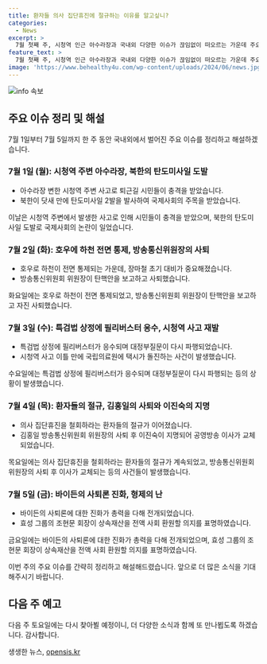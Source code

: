 ```yaml
---
title: 환자들 의사 집단휴진에 절규하는 이유를 알고싶니?
categories:
  - News
excerpt: >
  7월 첫째 주, 시청역 인근 아수라장과 국내외 다양한 이슈가 끊임없이 떠오르는 가운데 주요 사건과 뉴스를 총망라한 주간 뉴스한판. 시청역 인근에서 벌어진 충격적인 사고와 국내 정치, 경제, 사회 이슈 등을 짧고 간결하게 정리하여 제공합니다. 더 깔끔한 뉴스, 더 신속한 정보, <주간 뉴스한판>에서 확인하세요!
feature_text: >
  7월 첫째 주, 시청역 인근 아수라장과 국내외 다양한 이슈가 끊임없이 떠오르는 가운데 주요 사건과 뉴스를 총망라한 주간 뉴스한판. 시청역 인근에서 벌어진 충격적인 사고와 국내 정치, 경제, 사회 이슈 등을 짧고 간결하게 정리하여 제공합니다. 더 깔끔한 뉴스, 더 신속한 정보, <주간 뉴스한판>에서 확인하세요!
image: 'https://www.behealthy4u.com/wp-content/uploads/2024/06/news.jpg'
---
```


<p><img src="https://www.behealthy4u.com/wp-content/uploads/2024/06/news.jpg" alt="info 속보" /></p>

<h2 data-ke-size="size26">주요 이슈 정리 및 해설</h2>

<p>7월 1일부터 7월 5일까지 한 주 동안 국내외에서 벌어진 주요 이슈를 정리하고 해설하겠습니다.</p>

<h3>7월 1일 (월): 시청역 주변 아수라장, 북한의 탄도미사일 도발</h3>

<ul>
  <li>아수라장 변한 시청역 주변 사고로 퇴근길 시민들이 충격을 받았습니다.</li>
  <li>북한이 닷새 만에 탄도미사일 2발을 발사하여 국제사회의 주목을 받았습니다.</li>
</ul>

<p data-ke-size="size16">이날은 시청역 주변에서 발생한 사고로 인해 시민들이 충격을 받았으며, 북한의 탄도미사일 도발로 국제사회의 논란이 일었습니다.</p>

<h3>7월 2일 (화): 호우에 하천 전면 통제, 방송통신위원장의 사퇴</h3>

<ul>
  <li>호우로 하천이 전면 통제되는 가운데, 장마철 초기 대비가 중요해졌습니다.</li>
  <li>방송통신위원회 위원장이 탄핵안을 보고하고 사퇴했습니다.</li>
</ul>

<p data-ke-size="size16">화요일에는 호우로 하천이 전면 통제되었고, 방송통신위원회 위원장이 탄핵안을 보고하고 자진 사퇴했습니다.</p>

<h3>7월 3일 (수): 특검법 상정에 필리버스터 응수, 시청역 사고 재발</h3>

<ul>
  <li>특검법 상정에 필리버스터가 응수되며 대정부질문이 다시 파행되었습니다.</li>
  <li>시청역 사고 이틀 만에 국립의료원에 택시가 돌진하는 사건이 발생했습니다.</li>
</ul>

<p data-ke-size="size16">수요일에는 특검법 상정에 필리버스터가 응수되며 대정부질문이 다시 파행되는 등의 상황이 발생했습니다.</p>

<h3>7월 4일 (목): 환자들의 절규, 김홍일의 사퇴와 이진숙의 지명</h3>

<ul>
  <li>의사 집단휴진을 철회하라는 환자들의 절규가 이어졌습니다.</li>
  <li>김홍일 방송통신위원회 위원장의 사퇴 후 이진숙이 지명되어 공영방송 이사가 교체되었습니다.</li>
</ul>

<p data-ke-size="size16">목요일에는 의사 집단휴진을 철회하라는 환자들의 절규가 계속되었고, 방송통신위원회 위원장의 사퇴 후 이사가 교체되는 등의 사건들이 발생했습니다.</p>

<h3>7월 5일 (금): 바이든의 사퇴론 진화, 형제의 난</h3>

<ul>
  <li>바이든의 사퇴론에 대한 진화가 총력을 다해 전개되었습니다.</li>
  <li>효성 그룹의 조현문 회장이 상속재산을 전액 사회 환원할 의지를 표명하였습니다.</li>
</ul>

<p data-ke-size="size16">금요일에는 바이든의 사퇴론에 대한 진화가 총력을 다해 전개되었으며, 효성 그룹의 조현문 회장이 상속재산을 전액 사회 환원할 의지를 표명하였습니다.</p>

<p>이번 주의 주요 이슈를 간략히 정리하고 해설해드렸습니다. 앞으로 더 많은 소식을 기대해주시기 바랍니다.</p>

<h2 data-ke-size="size26">다음 주 예고</h2>

<p>다음 주 토요일에는 다시 찾아뵐 예정이니, 더 다양한 소식과 함께 또 만나뵙도록 하겠습니다. 감사합니다.</p>
생생한 뉴스, <a href="https://opensis.kr" rel="dofollow">opensis.kr</a>


